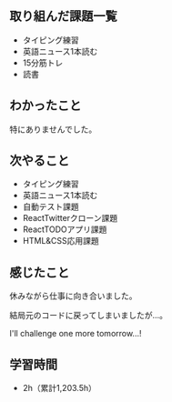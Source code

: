 ## 取り組んだ課題一覧
- タイピング練習
- 英語ニュース1本読む
- 15分筋トレ
- 読書
## わかったこと
特にありませんでした。
## 次やること
- タイピング練習
- 英語ニュース1本読む
- 自動テスト課題
- ReactTwitterクローン課題
- ReactTODOアプリ課題
- HTML&CSS応用課題
## 感じたこと
休みながら仕事に向き合いました。

結局元のコードに戻ってしまいましたが…。

I'll challenge one more tomorrow...!

## 学習時間
- 2h（累計1,203.5h）
